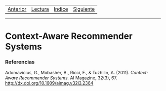 <table><tr><td>
  <a href="./Blog10.md">Anterior</a>
</td><td>
  <a href="./Lecturas/Blog11.pdf">Lectura</a>
</td><td>
  <a href="./README.md">Indice</a>
</td><td>
  <a href="./Blog12.md">Siguiente</a>
</td></tr></table>

***

# Context-Aware Recommender Systems

### Referencias

Adomavicius, G., Mobasher, B., Ricci, F., & Tuzhilin, A. (2011). _Context-Aware Recommender Systems._ AI Magazine, 32(3), 67. http://dx.doi.org/10.1609/aimag.v32i3.2364
